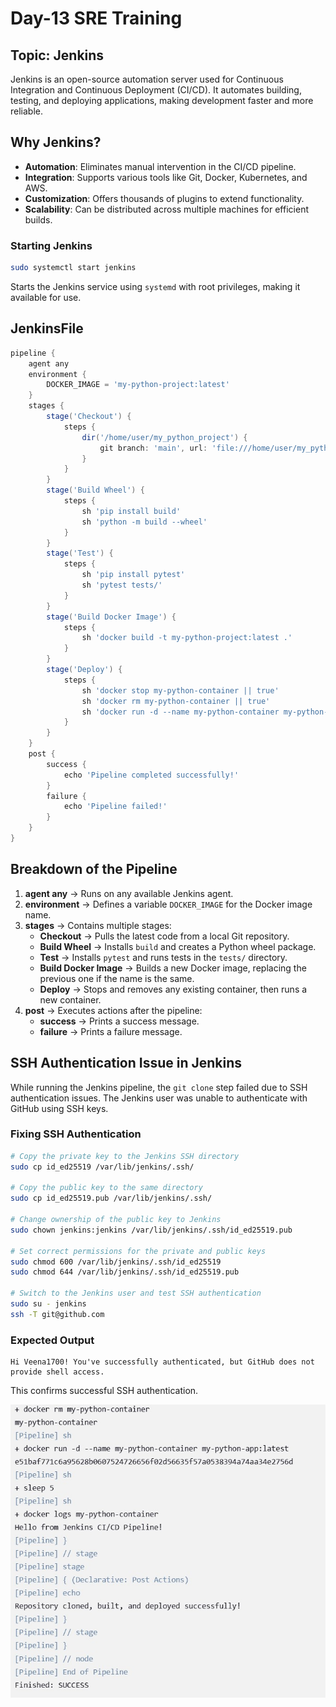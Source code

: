 # Day-13 SRE Training

## Topic: Jenkins

Jenkins is an open-source automation server used for Continuous Integration and Continuous Deployment (CI/CD). It automates building, testing, and deploying applications, making development faster and more reliable.

## Why Jenkins?
- **Automation**: Eliminates manual intervention in the CI/CD pipeline.
- **Integration**: Supports various tools like Git, Docker, Kubernetes, and AWS.
- **Customization**: Offers thousands of plugins to extend functionality.
- **Scalability**: Can be distributed across multiple machines for efficient builds.

### Starting Jenkins
```bash
sudo systemctl start jenkins
```
Starts the Jenkins service using `systemd` with root privileges, making it available for use.

## JenkinsFile
```groovy
pipeline {
    agent any
    environment {
        DOCKER_IMAGE = 'my-python-project:latest'
    }
    stages {
        stage('Checkout') {
            steps {
                dir('/home/user/my_python_project') {
                    git branch: 'main', url: 'file:///home/user/my_python_project'
                }
            }
        }
        stage('Build Wheel') {
            steps {
                sh 'pip install build'
                sh 'python -m build --wheel'
            }
        }
        stage('Test') {
            steps {
                sh 'pip install pytest'
                sh 'pytest tests/'
            }
        }
        stage('Build Docker Image') {
            steps {
                sh 'docker build -t my-python-project:latest .'
            }
        }
        stage('Deploy') {
            steps {
                sh 'docker stop my-python-container || true'
                sh 'docker rm my-python-container || true'
                sh 'docker run -d --name my-python-container my-python-project:latest'
            }
        }
    }
    post {
        success {
            echo 'Pipeline completed successfully!'
        }
        failure {
            echo 'Pipeline failed!'
        }
    }
}
```

## Breakdown of the Pipeline
1. **agent any** → Runs on any available Jenkins agent.
2. **environment** → Defines a variable `DOCKER_IMAGE` for the Docker image name.
3. **stages** → Contains multiple stages:
   - **Checkout** → Pulls the latest code from a local Git repository.
   - **Build Wheel** → Installs `build` and creates a Python wheel package.
   - **Test** → Installs `pytest` and runs tests in the `tests/` directory.
   - **Build Docker Image** → Builds a new Docker image, replacing the previous one if the name is the same.
   - **Deploy** → Stops and removes any existing container, then runs a new container.
4. **post** → Executes actions after the pipeline:
   - **success** → Prints a success message.
   - **failure** → Prints a failure message.

## SSH Authentication Issue in Jenkins
While running the Jenkins pipeline, the `git clone` step failed due to SSH authentication issues. The Jenkins user was unable to authenticate with GitHub using SSH keys.

### Fixing SSH Authentication
```bash
# Copy the private key to the Jenkins SSH directory
sudo cp id_ed25519 /var/lib/jenkins/.ssh/

# Copy the public key to the same directory
sudo cp id_ed25519.pub /var/lib/jenkins/.ssh/

# Change ownership of the public key to Jenkins
sudo chown jenkins:jenkins /var/lib/jenkins/.ssh/id_ed25519.pub

# Set correct permissions for the private and public keys
sudo chmod 600 /var/lib/jenkins/.ssh/id_ed25519
sudo chmod 644 /var/lib/jenkins/.ssh/id_ed25519.pub

# Switch to the Jenkins user and test SSH authentication
sudo su - jenkins
ssh -T git@github.com
```
### Expected Output
```
Hi Veena1700! You've successfully authenticated, but GitHub does not provide shell access.
```
This confirms successful SSH authentication.

![](../images/day-13/screenshot1.jpg)
